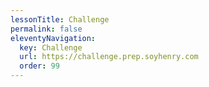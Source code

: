 ```yaml
---
lessonTitle: Challenge
permalink: false
eleventyNavigation:
  key: Challenge
  url: https://challenge.prep.soyhenry.com
  order: 99
---
```


